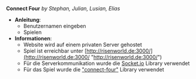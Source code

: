 **Connect Four**
*by Stephan, Julian, Lusian, Elias*

 - **Anleitung**:
	 - Benutzernamen eingeben
	 - Spielen
 - **Informationen**:
	 - Website wird auf einem privaten Server gehostet
	 - Spiel ist erreichbar unter [http://risenworld.de:3000/](http://risenworld.de:3000/ "http://risenworld.de:3000/")
	 - Für die Serverkommunikation wurde die [Socket.io](https://socket.io) Library verwendet
	 - Für das Spiel wurde die [ "connect-four"](https://github.com/bryanbraun/connect-four) Library verwendet
